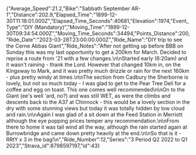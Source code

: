 {"Average_Speed":21.2,"Bike":"Sabbath September AR-1","Distance":202.9,"Elapsed_Time":"1899-12-30T11:18:01.000Z","Elapsed_Time_Seconds":40681,"Elevation":1974,"Event_Type":"DIY (Mandatory)","Moving_Time":"1899-12-30T09:34:54.000Z","Moving_Time_Seconds":34494,"Points_Distance":200,"Ride_Date":"2023-03-28T23:00:00.000Z","Ride_Name":"DIY trip to see the Cerne Abbas Giant","Ride_Notes":"After not getting up before BBB on Sunday this was my last opportunity to get a 200km for March. Decided to reprise a route from '21 with a few changes.\n\nStarted early (6:20am) and it wasn't raining - thank the Lord. However that changed 10km in, on the Kingsway to Mark, and it was pretty much drizzle or rain for the next 160km - plus pretty windy at times.\n\nThe section from Cadbury the Sherborne is lovely, but not so much today - I was glad to get to the Pear Tree Deli for a coffee and egg on toast. This one comes well recommended\n\nOn to the Giant (ee's well 'ard, no?) and was still WET, as were the climbs and descents back to the A37 at Chinnock - this would be a lovely section in the dry with some stunning views but today it was totally hidden by low cloud and rain.\n\nAgain I was glad of a sit down at the Feed Station in Merriott although the eye popping prices temper any recommendation.\n\nFrom there to home it was tail wind all the way, although the rain started again at Burrowbridge and came down pretty heavily at the end.\n\nSo that is it - RRtY x 3 in the bag!\n","Ride_Number":12,"Series":"3 Period Q2 2022 to Q1 2023","Strava_id":8798597197,"id":43}